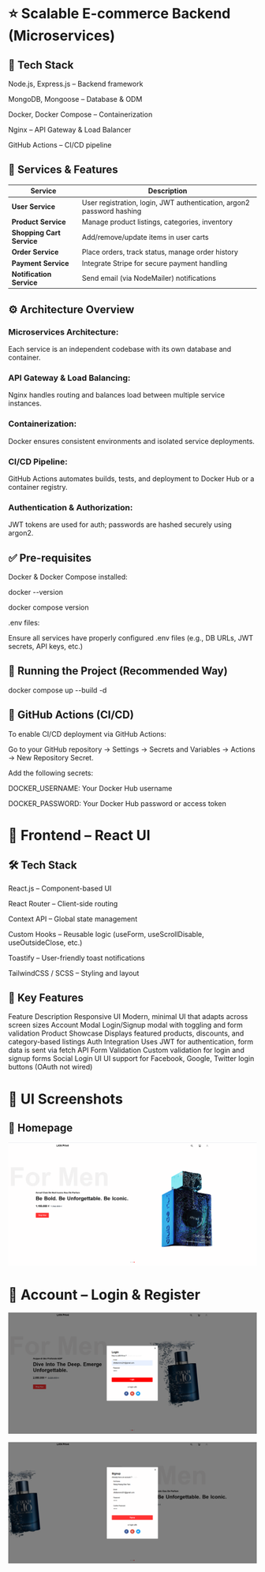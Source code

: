 # ⭐️ Scalable E-commerce Backend (Microservices)
## 🧰 Tech Stack
Node.js, Express.js – Backend framework

MongoDB, Mongoose – Database & ODM

Docker, Docker Compose – Containerization

Nginx – API Gateway & Load Balancer

<!-- Kubernetes – Container orchestration

 -->

GitHub Actions – CI/CD pipeline

## 🧩 Services & Features

| Service              |Description                                                  |
|----------------------|--------------------------------------------------------------|
| **User Service**       | User registration, login, JWT authentication, argon2 password hashing |
| **Product Service**  | Manage product listings, categories, inventory               |
| **Shopping Cart Service** | Add/remove/update items in user carts                      |
| **Order Service**    | Place orders, track status, manage order history             |
| **Payment Service**  | Integrate Stripe for secure payment handling                 |
| **Notification Service** | Send email (via NodeMailer) notifications |

## ⚙️ Architecture Overview
### Microservices Architecture:
Each service is an independent codebase with its own database and container.

### API Gateway & Load Balancing:
Nginx handles routing and balances load between multiple service instances.

### Containerization:
Docker ensures consistent environments and isolated service deployments.

<!-- ### Deployment with Kubernetes:
Each service runs in its own pod. Kubernetes handles auto-scaling, fault tolerance, and rolling updates. -->

### CI/CD Pipeline:
GitHub Actions automates builds, tests, and deployment to Docker Hub or a container registry.

### Authentication & Authorization:
JWT tokens are used for auth; passwords are hashed securely using argon2.

## ✅ Pre-requisites
Docker & Docker Compose installed:

docker --version

docker compose version

.env files:

Ensure all services have properly configured .env files (e.g., DB URLs, JWT secrets, API keys, etc.)

## 🚀 Running the Project (Recommended Way)

docker compose up --build -d

## 🔁 GitHub Actions (CI/CD)
To enable CI/CD deployment via GitHub Actions:

Go to your GitHub repository → Settings → Secrets and Variables → Actions → New Repository Secret.

Add the following secrets:

DOCKER_USERNAME: Your Docker Hub username

DOCKER_PASSWORD: Your Docker Hub password or access token

# 🎨 Frontend – React UI

## 🛠 Tech Stack

React.js – Component-based UI

React Router – Client-side routing

Context API – Global state management

Custom Hooks – Reusable logic (useForm, useScrollDisable, useOutsideClose, etc.)

Toastify – User-friendly toast notifications

TailwindCSS / SCSS – Styling and layout

## 🧩 Key Features

Feature	Description
Responsive UI	Modern, minimal UI that adapts across screen sizes
Account Modal	Login/Signup modal with toggling and form validation
Product Showcase	Displays featured products, discounts, and category-based listings
Auth Integration	Uses JWT for authentication, form data is sent via fetch API
Form Validation	Custom validation for login and signup forms
Social Login UI	UI support for Facebook, Google, Twitter login buttons (OAuth not wired)

# 📸 UI Screenshots

## 🔸 Homepage

![alt text](ui-screen/image.png)

# 🔸 Account – Login & Register

![alt text](ui-screen/image-1.png)

![alt text](ui-screen/image-3.png)